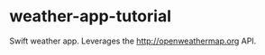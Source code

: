 weather-app-tutorial
====================

Swift weather app. Leverages the http://openweathermap.org API.

